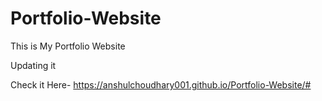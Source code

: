 # Portfolio-Website
This is My Portfolio Website

Updating it 



Check it Here- https://anshulchoudhary001.github.io/Portfolio-Website/#
